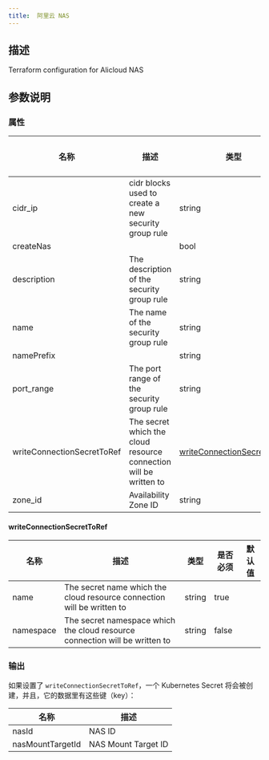 ```yaml
---
title:  阿里云 NAS
---
```


## 描述

Terraform configuration for Alicloud NAS

## 参数说明


### 属性

 名称 | 描述 | 类型 | 是否必须 | 默认值 
 ------------ | ------------- | ------------- | ------------- | ------------- 
 cidr_ip | cidr blocks used to create a new security group rule | string | false |  
 createNas |  | bool | false |  
 description | The description of the security group rule | string | false |  
 name | The name of the security group rule | string | false |  
 namePrefix |  | string | false |  
 port_range | The port range of the security group rule | string | false |  
 writeConnectionSecretToRef | The secret which the cloud resource connection will be written to | [writeConnectionSecretToRef](#writeConnectionSecretToRef) | false |  
 zone_id | Availability Zone ID | string | false |  


#### writeConnectionSecretToRef

 名称 | 描述 | 类型 | 是否必须 | 默认值 
 ------------ | ------------- | ------------- | ------------- | ------------- 
 name | The secret name which the cloud resource connection will be written to | string | true |  
 namespace | The secret namespace which the cloud resource connection will be written to | string | false |  


### 输出

如果设置了 `writeConnectionSecretToRef`，一个 Kubernetes Secret 将会被创建，并且，它的数据里有这些键（key）：

 名称 | 描述 
 ------------ | ------------- 
 nasId | NAS ID
 nasMountTargetId | NAS Mount Target ID
